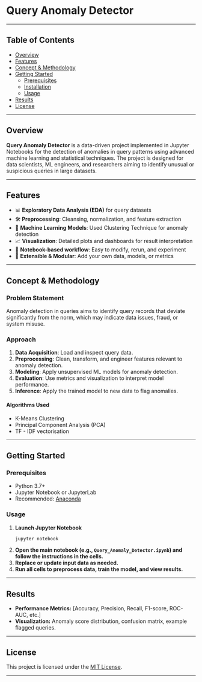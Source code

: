 # Query Anomaly Detector
---

## Table of Contents

- [Overview](#overview)
- [Features](#features)
- [Concept & Methodology](#concept--methodology)
- [Getting Started](#getting-started)
  - [Prerequisites](#prerequisites)
  - [Installation](#installation)
  - [Usage](#usage)
- [Results](#results)
- [License](#license)

---

## Overview

**Query Anomaly Detector** is a data-driven project implemented in Jupyter Notebooks for the detection of anomalies in query patterns using advanced machine learning and statistical techniques. The project is designed for data scientists, ML engineers, and researchers aiming to identify unusual or suspicious queries in large datasets.

---

## Features

- 📊 **Exploratory Data Analysis (EDA)** for query datasets
- 🛠️ **Preprocessing**: Cleansing, normalization, and feature extraction
- 🤖 **Machine Learning Models**: Used Clustering Technique for anomaly detection
- 📈 **Visualization**: Detailed plots and dashboards for result interpretation
- 🧩 **Notebook-based workflow**: Easy to modify, rerun, and experiment
- 🚀 **Extensible & Modular**: Add your own data, models, or metrics

---

## Concept & Methodology

### Problem Statement

Anomaly detection in queries aims to identify query records that deviate significantly from the norm, which may indicate data issues, fraud, or system misuse.

### Approach

1. **Data Acquisition**: Load and inspect query data.
2. **Preprocessing**: Clean, transform, and engineer features relevant to anomaly detection.
3. **Modeling**: Apply unsupervised ML models for anomaly detection.
4. **Evaluation**: Use metrics and visualization to interpret model performance.
5. **Inference**: Apply the trained model to new data to flag anomalies.

#### Algorithms Used

- K-Means Clustering
- Principal Component Analysis (PCA)
- TF - IDF vectorisation

---

## Getting Started

### Prerequisites

- Python 3.7+
- Jupyter Notebook or JupyterLab
- Recommended: [Anaconda](https://www.anaconda.com/products/distribution)

### Usage

1. **Launch Jupyter Notebook**
   ```bash
   jupyter notebook
   ```
2. **Open the main notebook (e.g., `Query_Anomaly_Detector.ipynb`) and follow the instructions in the cells.**
3. **Replace or update input data as needed.**
4. **Run all cells to preprocess data, train the model, and view results.**

---

## Results

- **Performance Metrics:** [Accuracy, Precision, Recall, F1-score, ROC-AUC, etc.]
- **Visualization:** Anomaly score distribution, confusion matrix, example flagged queries.


---

## License

This project is licensed under the [MIT License](LICENSE).

---
